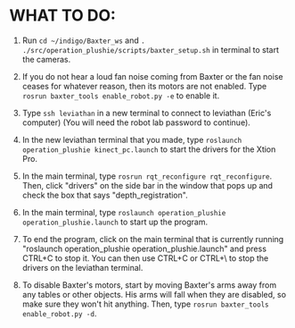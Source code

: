 WHAT TO DO:
=====
1. Run ```cd ~/indigo/Baxter_ws``` and ```. ./src/operation_plushie/scripts/baxter_setup.sh``` in terminal to start the cameras.

2. If you do not hear a loud fan noise coming from Baxter or the fan noise ceases for whatever reason, then its motors are not enabled. Type ```rosrun baxter_tools enable_robot.py -e``` to enable it.

3. Type ```ssh leviathan``` in a new terminal to connect to leviathan (Eric's computer) (You will need the robot lab password to continue).

3. In the new leviathan terminal that you made, type ```roslaunch operation_plushie kinect_pc.launch``` to start the drivers for the Xtion Pro.

4. In the main terminal, type ```rosrun rqt_reconfigure rqt_reconfigure```. Then, click "drivers" on the side bar in the window that pops up and check the box that says "depth_registration".

5. In the main terminal, type ```roslaunch operation_plushie operation_plushie.launch``` to start up the program.

6. To end the program, click on the main terminal that is currently running "roslaunch operation_plushie operation_plushie.launch" and press CTRL+C to stop it. You can then use CTRL+C or CTRL+\ to stop the drivers on the leviathan terminal.

7. To disable Baxter's motors, start by moving Baxter's arms away from any tables or other objects. His arms will fall when they are disabled, so make sure they won't hit anything. Then, type ```rosrun baxter_tools enable_robot.py -d```.
